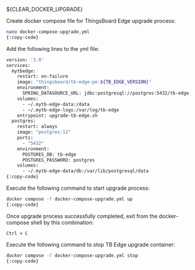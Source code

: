 ${CLEAR_DOCKER_UPGRADE}

Create docker compose file for ThingsBoard Edge upgrade process:

```bash
nano docker-compose-upgrade.yml
{:copy-code}
```

Add the following lines to the yml file:

```bash
version: '3.0'
services:
  mytbedge:
    restart: on-failure
    image: "thingsboard/tb-edge-pe:${TB_EDGE_VERSION}"
    environment:
      SPRING_DATASOURCE_URL: jdbc:postgresql://postgres:5432/tb-edge
    volumes:
      - ~/.mytb-edge-data:/data
      - ~/.mytb-edge-logs:/var/log/tb-edge
    entrypoint: upgrade-tb-edge.sh
  postgres:
    restart: always
    image: "postgres:12"
    ports:
      - "5432"
    environment:
      POSTGRES_DB: tb-edge
      POSTGRES_PASSWORD: postgres
    volumes:
      - ~/.mytb-edge-data/db:/var/lib/postgresql/data
{:copy-code}
```

Execute the following command to start upgrade process:

```bash
docker compose -f docker-compose-upgrade.yml up
{:copy-code}
```

Once upgrade process successfully completed, exit from the docker-compose shell by this combination:

```text
Ctrl + C
```

Execute the following command to stop TB Edge upgrade container:

```bash
docker compose -f docker-compose-upgrade.yml stop
{:copy-code}
```
